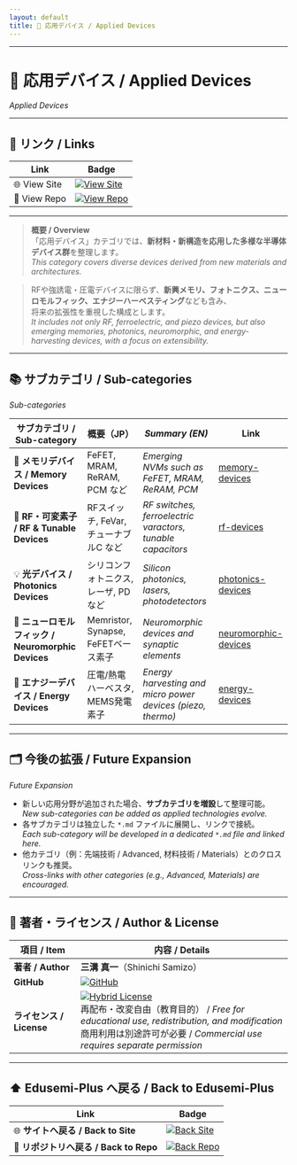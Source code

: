 ```yaml
---
layout: default
title: 🔬 応用デバイス / Applied Devices
---
```


---

# 🔬 応用デバイス / Applied Devices  
*Applied Devices*

---

## 🔗 リンク / Links  

| Link | Badge |
|---|---|
| 🌐 View Site | [![View Site](https://img.shields.io/badge/View-Site-brightgreen?style=for-the-badge&logo=githubpages)](https://samizo-aitl.github.io/Edusemi-Plus/applied-devices/) |
| 📂 View Repo | [![View Repo](https://img.shields.io/badge/View-Repo-blue?style=for-the-badge&logo=github)](https://github.com/Samizo-AITL/Edusemi-Plus/tree/main/applied-devices) |

---

> **概要 / Overview**  
> 「応用デバイス」カテゴリでは、**新材料・新構造を応用した多様な半導体デバイス群**を整理します。  
> *This category covers diverse devices derived from new materials and architectures.*  

> RFや強誘電・圧電デバイスに限らず、**新興メモリ、フォトニクス、ニューロモルフィック、エナジーハーベスティング**なども含み、  
> 将来の拡張性を重視した構成とします。  
> *It includes not only RF, ferroelectric, and piezo devices, but also emerging memories, photonics, neuromorphic, and energy-harvesting devices, with a focus on extensibility.*

---

## 📚 サブカテゴリ / Sub-categories  
*Sub-categories*

| サブカテゴリ / Sub-category | 概要（JP） | *Summary (EN)* | Link |
|---|---|---|---|
| 🧠 **メモリデバイス / Memory Devices** | FeFET, MRAM, ReRAM, PCM など | *Emerging NVMs such as FeFET, MRAM, ReRAM, PCM* | [memory-devices](./memory-devices.md) |
| 📡 **RF・可変素子 / RF & Tunable Devices** | RFスイッチ, FeVar, チューナブルC など | *RF switches, ferroelectric varactors, tunable capacitors* | [rf-devices](./rf-devices/) |
| 💡 **光デバイス / Photonics Devices** | シリコンフォトニクス, レーザ, PD など | *Silicon photonics, lasers, photodetectors* | [photonics-devices](./photonics-devices.md) |
| 🧩 **ニューロモルフィック / Neuromorphic Devices** | Memristor, Synapse, FeFETベース素子 | *Neuromorphic devices and synaptic elements* | [neuromorphic-devices](./neuromorphic-devices.md) |
| 🔋 **エナジーデバイス / Energy Devices** | 圧電/熱電ハーベスタ, MEMS発電素子 | *Energy harvesting and micro power devices (piezo, thermo)* | [energy-devices](./energy-devices.md) |

---

## 🗂️ 今後の拡張 / Future Expansion  
*Future Expansion*

- 新しい応用分野が追加された場合、**サブカテゴリを増設**して整理可能。  
  *New sub-categories can be added as applied technologies evolve.*  
- 各サブカテゴリは独立した `*.md` ファイルに展開し、リンクで接続。  
  *Each sub-category will be developed in a dedicated `*.md` file and linked here.*  
- 他カテゴリ（例：先端技術 / Advanced, 材料技術 / Materials）とのクロスリンクも推奨。  
  *Cross-links with other categories (e.g., Advanced, Materials) are encouraged.*  

---

## 👤 **著者・ライセンス / Author & License**

| **項目 / Item** | **内容 / Details** |
|-----------------|--------------------|
| **著者 / Author** | **三溝 真一**（Shinichi Samizo） |
| **GitHub** | [![GitHub](https://img.shields.io/badge/GitHub-Samizo--AITL-blue?style=for-the-badge&logo=github)](https://github.com/Samizo-AITL) |
| **ライセンス / License** | [![Hybrid License](https://img.shields.io/badge/license-Hybrid-blueviolet?style=for-the-badge)](../../#-ライセンス--license) <br> 再配布・改変自由（教育目的） / *Free for educational use, redistribution, and modification* <br> 商用利用は別途許可が必要 / *Commercial use requires separate permission* |

---

## ⬆️ Edusemi-Plus へ戻る / Back to Edusemi-Plus

| Link | Badge |
|---|---|
| 🌐 **サイトへ戻る / Back to Site** | [![Back Site](https://img.shields.io/badge/⬆️%20Back-Site-brightgreen?style=for-the-badge&logo=githubpages)](https://samizo-aitl.github.io/Edusemi-Plus/) |
| 📂 **リポジトリへ戻る / Back to Repo** | [![Back Repo](https://img.shields.io/badge/⬆️%20Back-Repo-blue?style=for-the-badge&logo=github)](https://github.com/Samizo-AITL/Edusemi-Plus) |

